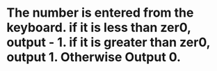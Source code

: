 # The number is entered from the keyboard. if it is less than zer0, output - 1. if it is greater than zer0, output 1. Otherwise Output 0.